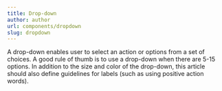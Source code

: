 ```yaml
---
title: Drop-down
author: author
url: components/dropdown
slug: dropdown
---
```


A drop-down enables user to select an action or options from a set of choices. A good rule of thumb is to use a drop-down when there are 5-15 options. In addition to the size and color of the drop-down, this article should also define guidelines for labels (such as using positive action words).
